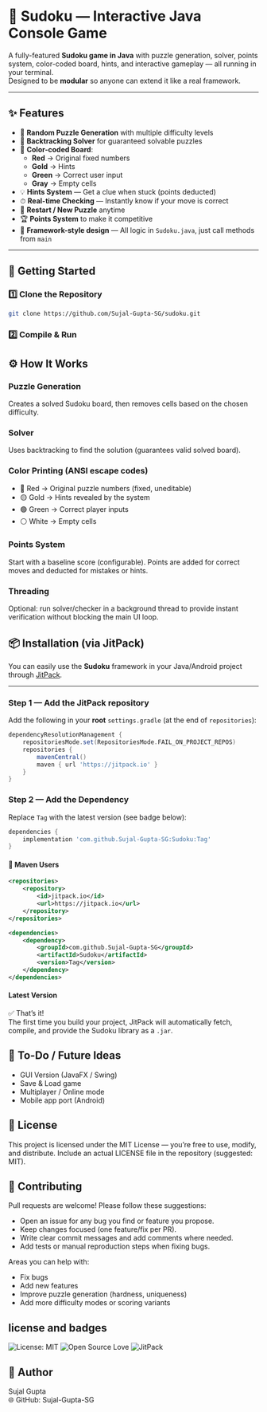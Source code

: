 # 🧩 Sudoku — Interactive Java Console Game

A fully-featured **Sudoku game in Java** with puzzle generation, solver, points system, color-coded board, hints, and interactive gameplay — all running in your terminal.  
Designed to be **modular** so anyone can extend it like a real framework.

---

## ✨ Features
- 🎲 **Random Puzzle Generation** with multiple difficulty levels
- 🧠 **Backtracking Solver** for guaranteed solvable puzzles
- 🎨 **Color-coded Board**:
  - **Red** → Original fixed numbers
  - **Gold** → Hints
  - **Green** → Correct user input
  - **Gray** → Empty cells
- 💡 **Hints System** — Get a clue when stuck (points deducted)
- ⏱ **Real-time Checking** — Instantly know if your move is correct
- 🔄 **Restart / New Puzzle** anytime
- 🏆 **Points System** to make it competitive
- 🧩 **Framework-style design** — All logic in `Sudoku.java`, just call methods from `main`


---

## 🚀 Getting Started

### 1️⃣ Clone the Repository
```bash
git clone https://github.com/Sujal-Gupta-SG/sudoku.git
```
### 2️⃣ Compile & Run

## ⚙️ How It Works

### Puzzle Generation
Creates a solved Sudoku board, then removes cells based on the chosen difficulty.

### Solver
Uses backtracking to find the solution (guarantees valid solved board).

### Color Printing (ANSI escape codes)
- 🔴 Red → Original puzzle numbers (fixed, uneditable)
- 🟡 Gold → Hints revealed by the system
- 🟢 Green → Correct player inputs
- ⚪ White → Empty cells

### Points System
Start with a baseline score (configurable). Points are added for correct moves and deducted for mistakes or hints.

### Threading
Optional: run solver/checker in a background thread to provide instant verification without blocking the main UI loop.

## 📦 Installation (via JitPack)

You can easily use the **Sudoku** framework in your Java/Android project through [JitPack](https://jitpack.io).

---

### Step 1 — Add the JitPack repository

Add the following in your **root** `settings.gradle` (at the end of `repositories`):

```gradle
dependencyResolutionManagement {
    repositoriesMode.set(RepositoriesMode.FAIL_ON_PROJECT_REPOS)
    repositories {
        mavenCentral()
        maven { url 'https://jitpack.io' }
    }
}
```

### Step 2 — Add the Dependency

Replace `Tag` with the latest version (see badge below):

```gradle
dependencies {
    implementation 'com.github.Sujal-Gupta-SG:Sudoku:Tag'
}
```

#### 📌 Maven Users

```xml
<repositories>
    <repository>
        <id>jitpack.io</id>
        <url>https://jitpack.io</url>
    </repository>
</repositories>

<dependencies>
    <dependency>
        <groupId>com.github.Sujal-Gupta-SG</groupId>
        <artifactId>Sudoku</artifactId>
        <version>Tag</version>
    </dependency>
</dependencies>
```

#### Latest Version

✅ That’s it!  
The first time you build your project, JitPack will automatically fetch, compile, and provide the Sudoku library as a `.jar`.

## 📌 To-Do / Future Ideas
- GUI Version (JavaFX / Swing)
- Save & Load game
- Multiplayer / Online mode
- Mobile app port (Android)

## 📜 License
This project is licensed under the MIT License — you’re free to use, modify, and distribute. Include an actual LICENSE file in the repository (suggested: MIT).

## 🤝 Contributing
Pull requests are welcome! Please follow these suggestions:

- Open an issue for any bug you find or feature you propose.
- Keep changes focused (one feature/fix per PR).
- Write clear commit messages and add comments where needed.
- Add tests or manual reproduction steps when fixing bugs.

Areas you can help with:

- Fix bugs
- Add new features
- Improve puzzle generation (hardness, uniqueness)
- Add more difficulty modes or scoring variants

## license and badges
![License: MIT](https://img.shields.io/badge/License-MIT-green.svg)
![Open Source Love](https://badges.frapsoft.com/os/v1/open-source.svg?v=103)
![JitPack](https://img.shields.io/jitpack/v/github/Sujal-Gupta-SG/Sudoku)

## 💬 Author
Sujal Gupta   
🌐 GitHub: Sujal-Gupta-SG
